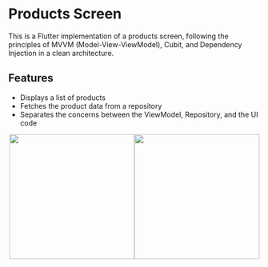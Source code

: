 # Products Screen

This is a Flutter implementation of a products screen, following the principles of MVVM (Model-View-ViewModel), Cubit, and Dependency Injection in a clean architecture.

## Features

- Displays a list of products
- Fetches the product data from a repository
- Separates the concerns between the ViewModel, Repository, and the UI code

<div style="display: flex; justify-content: center;">
  <img src="https://github.com/user-attachments/assets/c753821f-3a79-4d84-a7c7-2a9f7d582bff" width="250" />
  <img src="https://github.com/user-attachments/assets/10904edb-b2c4-4017-8e45-d43e33286533" width="250" />
</div>
